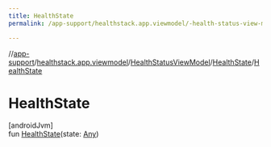 ```yaml
---
title: HealthState
permalink: /app-support/healthstack.app.viewmodel/-health-status-view-model/-health-state/-health-state.html

---
```

//[app-support](../../../../index.html)/[healthstack.app.viewmodel](../../index.html)/[HealthStatusViewModel](../index.html)/[HealthState](index.html)/[HealthState](-health-state.html)



# HealthState



[androidJvm]\
fun [HealthState](-health-state.html)(state: [Any](https://kotlinlang.org/api/latest/jvm/stdlib/kotlin/-any/index.html))




